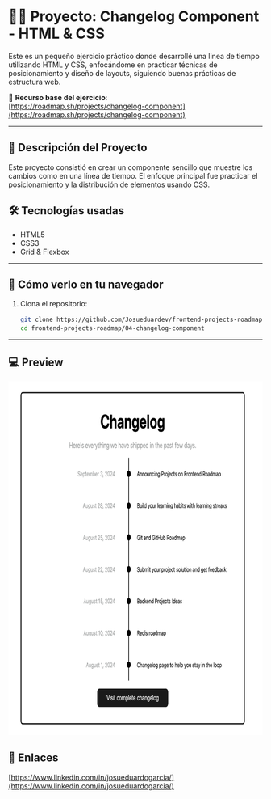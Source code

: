 # 👨‍💻 Proyecto: Changelog Component - HTML & CSS

Este es un pequeño ejercicio práctico donde desarrollé una linea de tiempo utilizando HTML y CSS, enfocándome en practicar técnicas de posicionamiento y diseño de layouts, siguiendo buenas prácticas de estructura web.

📌 **Recurso base del ejercicio**:  
[https://roadmap.sh/projects/changelog-component](https://roadmap.sh/projects/changelog-component)

---

## 📄 Descripción del Proyecto

Este proyecto consistió en crear un componente sencillo que muestre los cambios como en una línea de tiempo. El enfoque principal fue practicar el posicionamiento y la distribución de elementos usando CSS.


## 🛠️ Tecnologías usadas

- HTML5
- CSS3
- Grid & Flexbox

---

## 🚀 Cómo verlo en tu navegador

1. Clona el repositorio:
   ```bash
   git clone https://github.com/Josueduardev/frontend-projects-roadmap.git
   cd frontend-projects-roadmap/04-changelog-component
   ```

--- 

## 💻 Preview
<img src="./images/preview.png" alt="Vista previa de la página" height="700" width="700" />

## 🔗 Enlaces
[https://www.linkedin.com/in/josueduardogarcia/](https://www.linkedin.com/in/josueduardogarcia/)